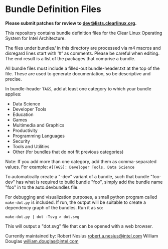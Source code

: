 Bundle Definition Files
=======================

**Please submit patches for review to dev@lists.clearlinux.org.**

This repository contains bundle definition files for the Clear Linux
Operating System for Intel Architecture.

The files under bundles/ in this directory are processed via m4 macros
and disregard lines start with '#' as comments.  Please be careful when
editing.  The end result is a list of the packages that comprise a bundle.

All bundle files must include a filled-out bundle-header.txt at the top
of the file. These are used to generate documentation, so be descriptive
and precise.

In bundle-header `TAGS`, add at least one category to which your bundle applies:

- Data Science
- Developer Tools
- Education
- Games
- Multimedia and Graphics
- Productivity
- Programming Languages
- Security
- Tools and Utilities
- Other (for bundles that do not fit previous categories)

Note: If you add more than one category, add them as comma-separated values.
For example: `#[TAGS]: Developer Tools, Data Science`

To automatically create a "-dev" variant of a bundle, such that bundle
"foo-dev" has what is required to build bundle "foo", simply add the bundle
name "foo" in to the auto.devbundles file.

For debugging and visualization purposes, a small python program called
`make-dot.py` is included. If run, the output will be suitable to create
a dependency graph of the bundles. Run it as so:

   `make-dot.py | dot -Tsvg > dot.svg`

This will output a "dot.svg" file that can be opened with a web browser.

Currently maintained by:
Robert Nesius <robert.a.nesius@intel.com>
William Douglas <william.douglas@intel.com>
